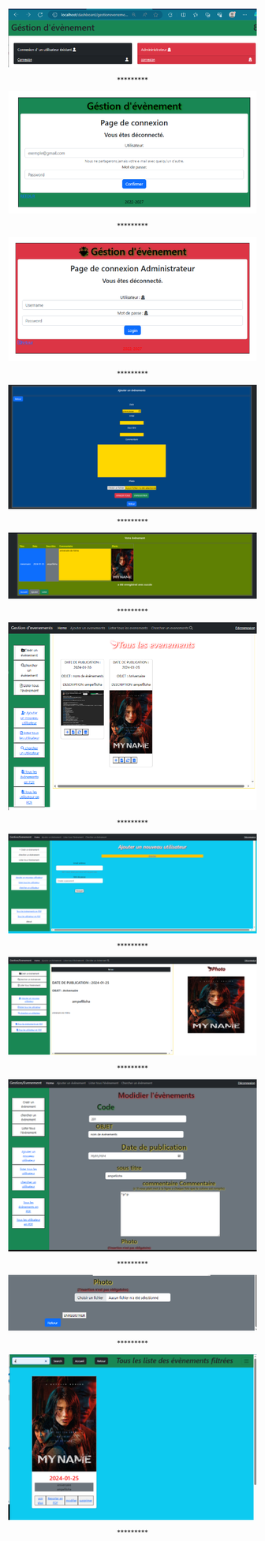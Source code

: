 ![1](https://github.com/tinalalaina/gs/blob/main/photo%20finale/1.PNG)
<center>*********</center>

![1](https://github.com/tinalalaina/gs/blob/main/photo%20finale/2.PNG)
<center>*********</center>

![1](https://github.com/tinalalaina/gs/blob/main/photo%20finale/3.PNG)
<center>*********</center>

![1](https://github.com/tinalalaina/gs/blob/main/photo%20finale/4.PNG)
<center>*********</center>

![1](https://github.com/tinalalaina/gs/blob/main/photo%20finale/5.PNG)
<center>*********</center>

![1](https://github.com/tinalalaina/gs/blob/main/photo%20finale/6.PNG)
<center>*********</center>

![1](https://github.com/tinalalaina/gs/blob/main/photo%20finale/7.PNG)
<center>*********</center>

![1](https://github.com/tinalalaina/gs/blob/main/photo%20finale/8.PNG)
<center>*********</center>

![1](https://github.com/tinalalaina/gs/blob/main/photo%20finale/9.PNG)
<center>*********</center>

![1](https://github.com/tinalalaina/gs/blob/main/photo%20finale/10.PNG)
<center>*********</center>

![1](https://github.com/tinalalaina/gs/blob/main/photo%20finale/11.PNG)
<center>*********</center>

